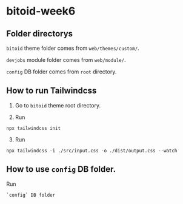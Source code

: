 # bitoid-week6

## Folder directorys

`bitoid` theme folder comes from `web/themes/custom/`.

`devjobs` module folder comes from `web/module/`.

`config` DB folder comes from `root` directory.

## How to run Tailwindcss

1. Go to `bitoid` theme root directory.

2. Run 
```
npx tailwindcss init
```
3. Run
```
npx tailwindcss -i ./src/input.css -o ./dist/output.css --watch
```

## How to use `config` DB folder.
Run
```
`config` DB folder
```
